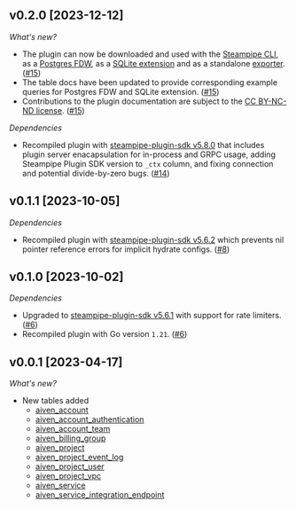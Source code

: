 ## v0.2.0 [2023-12-12]

_What's new?_

- The plugin can now be downloaded and used with the [Steampipe CLI](https://steampipe.io/install/steampipe.sh), as a [Postgres FDW](https://steampipe.io/install/postgres.sh), as a [SQLite extension](https://steampipe.io/install/sqlite.sh) and as a standalone [exporter](https://steampipe.io/install/export.sh). ([#15](https://github.com/turbot/steampipe-plugin-aiven/pull/15))
- The table docs have been updated to provide corresponding example queries for Postgres FDW and SQLite extension. ([#15](https://github.com/turbot/steampipe-plugin-aiven/pull/15))
- Contributions to the plugin documentation are subject to the [CC BY-NC-ND license](https://github.com/turbot/steampipe-plugin-aiven/blob/main/docs/LICENSE). ([#15](https://github.com/turbot/steampipe-plugin-aiven/pull/15))

_Dependencies_

- Recompiled plugin with [steampipe-plugin-sdk v5.8.0](https://github.com/turbot/steampipe-plugin-sdk/blob/main/CHANGELOG.md#v580-2023-12-11) that includes plugin server enacapsulation for in-process and GRPC usage, adding Steampipe Plugin SDK version to `_ctx` column, and fixing connection and potential divide-by-zero bugs. ([#14](https://github.com/turbot/steampipe-plugin-aiven/pull/14))

## v0.1.1 [2023-10-05]

_Dependencies_

- Recompiled plugin with [steampipe-plugin-sdk v5.6.2](https://github.com/turbot/steampipe-plugin-sdk/blob/main/CHANGELOG.md#v562-2023-10-03) which prevents nil pointer reference errors for implicit hydrate configs. ([#8](https://github.com/turbot/steampipe-plugin-aiven/pull/8))

## v0.1.0 [2023-10-02]

_Dependencies_

- Upgraded to [steampipe-plugin-sdk v5.6.1](https://github.com/turbot/steampipe-plugin-sdk/blob/main/CHANGELOG.md#v561-2023-09-29) with support for rate limiters. ([#6](https://github.com/turbot/steampipe-plugin-aiven/pull/6))
- Recompiled plugin with Go version `1.21`. ([#6](https://github.com/turbot/steampipe-plugin-aiven/pull/6))

## v0.0.1 [2023-04-17]

_What's new?_

- New tables added
  - [aiven_account](https://hub.steampipe.io/plugins/turbot/aiven/tables/aiven_account)
  - [aiven_account_authentication](https://hub.steampipe.io/plugins/turbot/aiven/tables/aiven_account_authentication)
  - [aiven_account_team](https://hub.steampipe.io/plugins/turbot/aiven/tables/aiven_account_team)
  - [aiven_billing_group](https://hub.steampipe.io/plugins/turbot/aiven/tables/aiven_billing_group)
  - [aiven_project](https://hub.steampipe.io/plugins/turbot/aiven/tables/aiven_project)
  - [aiven_project_event_log](https://hub.steampipe.io/plugins/turbot/aiven/tables/aiven_project_event_log)
  - [aiven_project_user](https://hub.steampipe.io/plugins/turbot/aiven/tables/aiven_project_user)
  - [aiven_project_vpc](https://hub.steampipe.io/plugins/turbot/aiven/tables/aiven_project_vpc)
  - [aiven_service](https://hub.steampipe.io/plugins/turbot/aiven/tables/aiven_service)
  - [aiven_service_integration_endpoint](https://hub.steampipe.io/plugins/turbot/aiven/tables/aiven_service_integration_endpoint)
